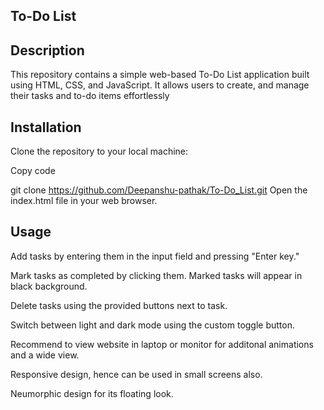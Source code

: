 ## To-Do List
## Description
This repository contains a simple web-based To-Do List application built using HTML, CSS, and JavaScript. It allows users to create, and manage their tasks and to-do items effortlessly
## Installation
Clone the repository to your local machine:

Copy code

git clone https://github.com/Deepanshu-pathak/To-Do_List.git
Open the index.html file in your web browser.
## Usage
Add tasks by entering them in the input field and pressing "Enter key."

Mark tasks as completed by clicking them. Marked tasks will appear in black background.

Delete tasks using the provided buttons next to task.

Switch between light and dark mode using the custom toggle button.

Recommend to view website in laptop or monitor for additonal animations and a wide view.

Responsive design, hence can be used in small screens also.

Neumorphic design for its floating look.
